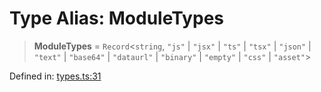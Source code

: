 # Type Alias: ModuleTypes

> **ModuleTypes** = `Record`\<`string`, `"js"` \| `"jsx"` \| `"ts"` \| `"tsx"` \| `"json"` \| `"text"` \| `"base64"` \| `"dataurl"` \| `"binary"` \| `"empty"` \| `"css"` \| `"asset"`\>

Defined in: [types.ts:31](https://github.com/rolldown/tsdown/blob/419a6536f1671d2892a29dad749cebb3cc09b852/src/options/types.ts#L31)
